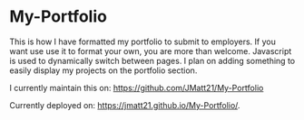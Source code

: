 # My-Portfolio

This is how I have formatted my portfolio to submit to employers. 
If you want use use it to format your own, you are more than welcome. 
Javascript is used to dynamically switch between pages. 
I plan on adding something to easily display my projects on the portfolio section.

I currently maintain this on: https://github.com/JMatt21/My-Portfolio

Currently deployed on: https://jmatt21.github.io/My-Portfolio/.
